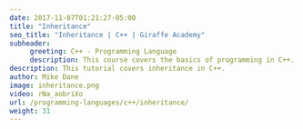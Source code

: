 ```yaml
---
date: 2017-11-07T01:21:27-05:00
title: "Inheritance"
seo_title: "Inheritance | C++ | Giraffe Academy"
subheader:
     greeting: C++ - Programming Language
     description: This course covers the basics of programming in C++. Work your way through the videos and we'll teach you everything you need to know to start your programming journey!
description: This tutorial covers inheritance in C++.
author: Mike Dane
image: inheritance.png
video: rNa_aobriXo
url: /programming-languages/c++/inheritance/
weight: 31
---
```


